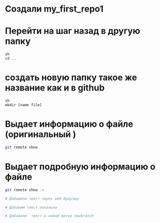 ﻿# Создали my_first_repo1

# Перейти на шаг назад в другую папку
```
sh
cd ..
```

# создать новую папку такое же название как и в github
```
sh
mkdir [name file]
```

# Выдает информацию о файле (оригинальный )
```sh
git remote show
```
#  Выдает подробную информацию о файле
```sh
git remote show -v

# Добавили текст через веб браузер

# Добавим текст локально

# Добавили  текст в новой ветке newbranch



